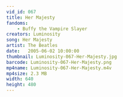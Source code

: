 ```yaml
---
vid_id: 067
title: Her Majesty
fandoms:
    - Buffy the Vampire Slayer
creators: Luminosity
song: Her Majesty
artist: The Beatles
date:   2005-06-02 10:00:00
thumbnail: Luminosity-067-Her-Majesty.jpg
barcode: Luminosity-067-Her-Majesty.png
mp4name: Luminosity-067-Her-Majesty.m4v
mp4size: 2.3 MB
width: 640
height: 480
---
```



